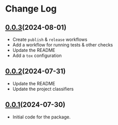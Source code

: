 # Change Log

## [0.0.3](https://github.com/code4romania/pyngohub/releases/tag/0.0.3)(2024-08-01)

* Create `publish` & `release` workflows
* Add a workflow for running tests & other checks
* Update the README
* Add a `tox` configuration

## [0.0.2](https://github.com/code4romania/pyngohub/releases/tag/0.0.2)(2024-07-31)

* Update the README
* Update the project classifiers

## [0.0.1](https://github.com/code4romania/pyngohub/releases/tag/0.0.1)(2024-07-30)

* Initial code for the package.
